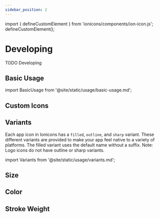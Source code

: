 ```yaml
---
sidebar_position: 2
---
```


import { defineCustomElement } from 'ionicons/components/ion-icon.js';
defineCustomElement();

# Developing

TODO Developing

## Basic Usage

import BasicUsage from '@site/static/usage/basic-usage.md';

<BasicUsage />


## Custom Icons

## Variants

Each app icon in Ionicons has a `filled`, `outline`, and `sharp` variant. These different variants are provided to make your app feel native to a variety of platforms. The filled variant uses the default name without a suffix. Note: Logo icons do not have outline or sharp variants.

import Variants from '@site/static/usage/variants.md';

<Variants />

## Size

## Color

## Stroke Weight
